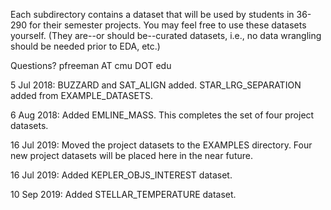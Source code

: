 
Each subdirectory contains a dataset that will be used by students in 36-290
for their semester projects. You may feel free to use these datasets yourself. 
(They are--or should be--curated datasets, i.e., no data wrangling should be 
needed prior to EDA, etc.)

Questions? pfreeman AT cmu DOT edu

5 Jul 2018: BUZZARD and SAT_ALIGN added. STAR_LRG_SEPARATION added from EXAMPLE_DATASETS.

6 Aug 2018: Added EMLINE_MASS. This completes the set of four project datasets.

16 Jul 2019: Moved the project datasets to the EXAMPLES directory. Four new
project datasets will be placed here in the near future.

16 Jul 2019: Added KEPLER_OBJS_INTEREST dataset.

10 Sep 2019: Added STELLAR_TEMPERATURE dataset.

